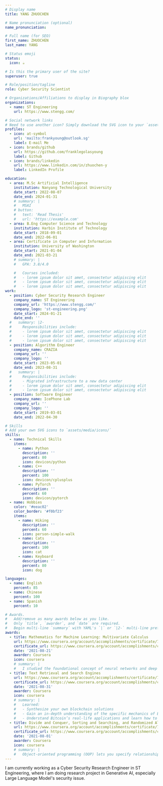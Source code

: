 ```yaml
---
# Display name
title: YANG ZHUOCHEN

# Name pronunciation (optional)
name_pronunciation: 

# Full name (for SEO)
first_name: ZHUOCHEN
last_name: YANG

# Status emoji
status:
  icon: ☕️

# Is this the primary user of the site?
superuser: true

# Role/position/tagline
role: Cyber Security Scientist

# Organizations/Affiliations to display in Biography blox
organizations:
  - name: ST Engineering
    url: https://www.stengg.com/

# Social network links
# Need to use another icon? Simply download the SVG icon to your `assets/media/icons/` folder.
profiles:
  - icon: at-symbol
    url: 'mailto:frankyoung@outlook.sg'
    label: E-mail Me
  - icon: brands/github
    url: https://github.com/franklegolasyoung
    label: Github
  - icon: brands/linkedin
    url: https://www.linkedin.com/in/zhuochen-y
    label: LinkedIn Profile

education:
  - area: M.Sc Artificial Intelligence
    institution: Nanyang Technological University
    date_start: 2022-08-07
    date_end: 2024-01-31
    # summary: |
    #   MSAI
    # button:
    #   text: 'Read Thesis'
    #   url: 'https://example.com'
  - area: B.Eng Computer Science and Technology
    institution: Harbin Institute of Technology
    date_start: 2018-09-01
    date_end: 2022-06-01
  - area: Certificate in Computer and Information
    institution: University of Washington
    date_start: 2021-01-04
    date_end: 2021-03-21
    # summary: |
    #   GPA: 3.8/4.0

    #   Courses included:
    #   - lorem ipsum dolor sit amet, consectetur adipiscing elit
    #   - lorem ipsum dolor sit amet, consectetur adipiscing elit
    #   - lorem ipsum dolor sit amet, consectetur adipiscing elit
work:
  - position: Cyber Security Research Engineer
    company_name: ST Engineering
    company_url: 'https://www.stengg.com/'
    company_logo: 'st-engineering.png'
    date_start: 2024-01-21
    date_end: ''
  #   summary: |2-
  #     Responsibilities include:
  #     - lorem ipsum dolor sit amet, consectetur adipiscing elit
  #     - lorem ipsum dolor sit amet, consectetur adipiscing elit
  #     - lorem ipsum dolor sit amet, consectetur adipiscing elit
  - position: Algorithm Engineer
    company_name: CRAZIA
    company_url: ''
    company_logo: ''
    date_start: 2023-05-01
    date_end: 2023-08-31
  #   summary: |
  #     Responsibilities include:
  #     - Migrated infrastructure to a new data center
  #     - lorem ipsum dolor sit amet, consectetur adipiscing elit
  #     - lorem ipsum dolor sit amet, consectetur adipiscing elit
  - position: Software Engineer
    company_name: IcePhone Lab
    company_url: ''
    company_logo: ''
    date_start: 2019-03-01
    date_end: 2022-04-30

# Skills
# Add your own SVG icons to `assets/media/icons/`
skills:
  - name: Technical Skills
    items:
      - name: Python
        description: ''
        percent: 80
        icon: devicon/python
      - name: C++
        description: ''
        percent: 100
        icon: devicon/cplusplus
      - name: PyTorch
        description: ''
        percent: 60
        icon: devicon/pytorch
  - name: Hobbies
    color: '#eeac02'
    color_border: '#f0bf23'
    items:
      - name: Hiking
        description: ''
        percent: 60
        icon: person-simple-walk
      - name: Cats
        description: ''
        percent: 100
        icon: cat
      - name: Keyboard
        description: ''
        percent: 80
        icon: dog

languages:
  - name: English
    percent: 85
  - name: Chinese
    percent: 100
  - name: Spanish
    percent: 10

# Awards.
#   Add/remove as many awards below as you like.
#   Only `title`, `awarder`, and `date` are required.
#   Begin multi-line `summary` with YAML's `|` or `|2-` multi-line prefix and indent 2 spaces below.
awards:
  - title: Mathematics for Machine Learning: Multivariate Calculus
    url: https://www.coursera.org/account/accomplishments/certificate/757QB5UZ68JQ
    certificate_url: https://www.coursera.org/account/accomplishments/certificate/757QB5UZ68JQ
    date: '2021-08-21'
    awarder: Coursera
    icon: coursera
    # summary: |
    #   I studied the foundational concept of neural networks and deep learning. By the end, I was familiar with the significant technological trends driving the rise of deep learning; build, train, and apply fully connected deep neural networks; implement efficient (vectorized) neural networks; identify key parameters in a neural network’s architecture; and apply deep learning to your own applications.
  - title: Text Retrieval and Search Engines
    url: https://www.coursera.org/account/accomplishments/certificate/757QB5UZ68JQ
    certificate_url: https://www.coursera.org/account/accomplishments/certificate/WHEMT55F86F8
    date: '2021-08-31'
    awarder: Coursera
    icon: coursera
    # summary: |
    #   Learned:
    #   - Synthesize your own blockchain solutions
    #   - Gain an in-depth understanding of the specific mechanics of Bitcoin
    #   - Understand Bitcoin’s real-life applications and learn how to attack and destroy Bitcoin, E![alt text](photo_2024-03-27_15-10-30.jpg)thereum, smart contracts and Dapps, and alternatives to Bitcoin’s Proof-of-Work consensus algorithm
  - title: Divide and Conquer, Sorting and Searching, and Randomized Algorithms
    url: https://www.coursera.org/account/accomplishments/certificate/757QB5UZ68JQ
    certificate_url: https://www.coursera.org/account/accomplishments/certificate/7TFPL9T6B4XF
    date: '2021-08-01'
    awarder: Coursera
    icon: coursera
    # summary: |
    #   Object-oriented programming (OOP) lets you specify relationships between functions and the objects that they can act on, helping you manage complexity in your code. This is an intermediate level course, providing an introduction to OOP, using the S3 and R6 systems. S3 is a great day-to-day R programming tool that simplifies some of the functions that you write. R6 is especially useful for industry-specific analyses, working with web APIs, and building GUIs.
---
```


I am currently working as a Cyber Security Research Engineer in ST Engineering, where I am doing research project in Generative AI, especially Large Language Model's security issue.
